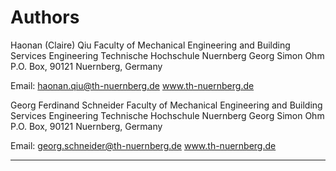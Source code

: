 # Authors

Haonan (Claire) Qiu
Faculty of Mechanical Engineering and Building Services Engineering
Technische Hochschule Nuernberg Georg Simon Ohm
P.O. Box, 90121 Nuernberg, Germany

Email: haonan.qiu@th-nuernberg.de
www.th-nuernberg.de

Georg Ferdinand Schneider
Faculty of Mechanical Engineering and Building Services Engineering
Technische Hochschule Nuernberg Georg Simon Ohm
P.O. Box, 90121 Nuernberg, Germany

Email: georg.schneider@th-nuernberg.de
www.th-nuernberg.de

------------------------------------------------------------------------
